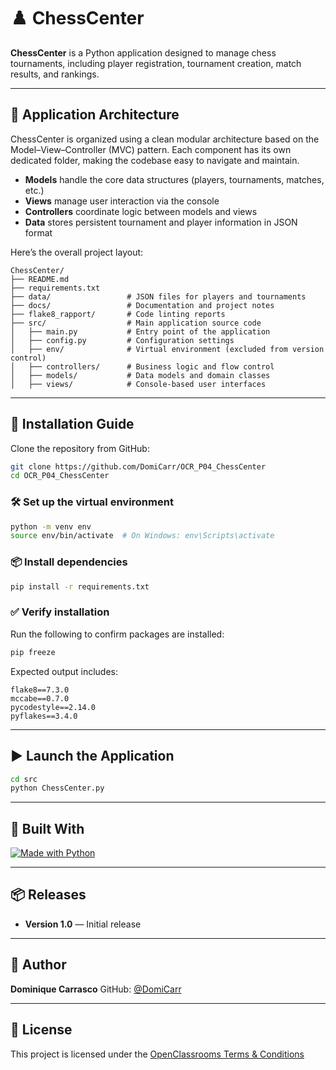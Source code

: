 # ♟️ ChessCenter

**ChessCenter** is a Python application designed to manage chess tournaments, including player registration, tournament creation, match results, and rankings.

---

## 🧠 Application Architecture

ChessCenter is organized using a clean modular architecture based on the Model–View–Controller (MVC) pattern.
Each component has its own dedicated folder, making the codebase easy to navigate and maintain.

- **Models** handle the core data structures (players, tournaments, matches, etc.)
- **Views** manage user interaction via the console
- **Controllers** coordinate logic between models and views
- **Data** stores persistent tournament and player information in JSON format

Here’s the overall project layout:

```
ChessCenter/
├── README.md
├── requirements.txt
├── data/                 # JSON files for players and tournaments
├── docs/                 # Documentation and project notes
├── flake8_rapport/       # Code linting reports
├── src/                  # Main application source code
│   ├── main.py           # Entry point of the application
│   ├── config.py         # Configuration settings
│   ├── env/              # Virtual environment (excluded from version control)
│   ├── controllers/      # Business logic and flow control
│   ├── models/           # Data models and domain classes
│   ├── views/            # Console-based user interfaces
```

---

## 🚀 Installation Guide

Clone the repository from GitHub:

```bash
git clone https://github.com/DomiCarr/OCR_P04_ChessCenter
cd OCR_P04_ChessCenter
```

### 🛠️ Set up the virtual environment

```bash
python -m venv env
source env/bin/activate  # On Windows: env\Scripts\activate
```

### 📦 Install dependencies

```bash
pip install -r requirements.txt
```

### ✅ Verify installation

Run the following to confirm packages are installed:

```bash
pip freeze
```

Expected output includes:

```text
flake8==7.3.0
mccabe==0.7.0
pycodestyle==2.14.0
pyflakes==3.4.0
```

---

## ▶️ Launch the Application

```bash
cd src
python ChessCenter.py
```

---

## 🧰 Built With

[![Made with Python](https://img.shields.io/badge/Made%20with-Python-1f425f.svg)](https://www.python.org/)

---

## 📦 Releases

- **Version 1.0** — Initial release

---

## 👤 Author

**Dominique Carrasco**
GitHub: [@DomiCarr](https://github.com/DomiCarr)

---

## 📄 License

This project is licensed under the [OpenClassrooms Terms & Conditions](https://openclassrooms.com/fr/policies/terms-conditions)
